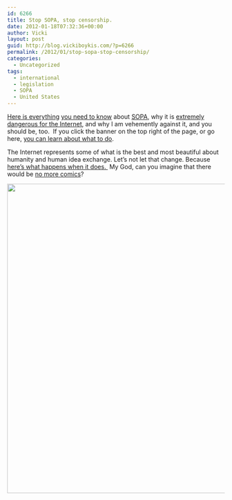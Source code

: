 ```yaml
---
id: 6266
title: Stop SOPA, stop censorship.
date: 2012-01-18T07:32:36+00:00
author: Vicki
layout: post
guid: http://blog.vickiboykis.com/?p=6266
permalink: /2012/01/stop-sopa-stop-censorship/
categories:
  - Uncategorized
tags:
  - international
  - legislation
  - SOPA
  - United States
---
```

<a href="http://gizmodo.com/5877000/what-is-sopa" target="_blank">Here is everything</a> <a href="http://americancensorship.org/infographic.html" target="_blank">you need to know</a> about <a href="http://www.huffingtonpost.com/2012/01/16/sopa-pipa_n_1209228.html" target="_blank">SOPA</a>, why it is <a href="http://www.youtube.com/watch?v=2zCNa1XSwdw&feature=youtu.be" target="_blank">extremely dangerous for the Internet</a>, and why I am vehemently against it, and you should be, too.  If you click the banner on the top right of the page, or go here, <a href="http://americancensorship.org/" target="_blank">you can learn about what to do</a>.

The Internet represents some of what is the best and most beautiful about humanity and human idea exchange. Let&#8217;s not let that change. Because <a href="http://www.instantfundas.com/2010/11/soviet-image-editing-tool-from-1987.html" target="_blank">here&#8217;s what happens when it does. </a> My God, can you imagine that there would be <a href="http://blog.vickiboykis.com/tag/comic/" target="_blank">no more comics</a>?

<p style="text-align: center;">
  <a href="http://blog.vickiboykis.com/wp-content/uploads/2012/01/SOPA.jpg"><img class="aligncenter  wp-image-6267" title="SOPA" src="http://blog.vickiboykis.com/wp-content/uploads/2012/01/SOPA-791x1024.jpg" alt="" width="554" height="717" /></a>
</p>

&nbsp;